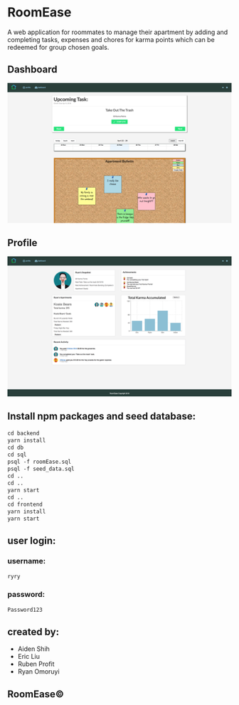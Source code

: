 # RoomEase

A web application for roommates to manage their apartment by adding and completing tasks, expenses and chores for karma points which can be redeemed for group chosen goals.

## Dashboard
![Image of Homepage](./assets/dashboard.png)

## Profile
![Image of Profile](./assets/profile.png)

## Install npm packages and seed database:

```
cd backend
yarn install
cd db
cd sql
psql -f roomEase.sql
psql -f seed_data.sql
cd ..
cd ..
yarn start
cd ..
cd frontend
yarn install
yarn start
```

## user login: 

### username:
```
ryry
```
### password:
```
Password123
```

## created by:
- Aiden Shih
- Eric Liu
- Ruben Profit
- Ryan Omoruyi

## RoomEase©